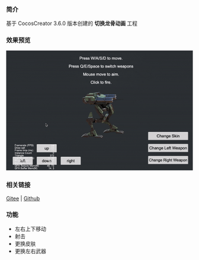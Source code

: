 ### 简介

基于 CocosCreator 3.6.0 版本创建的 **切换龙骨动画** 工程

### 效果预览
![image](../../../gif/202203/2022030405.gif)

### 相关链接
[Gitee](https://gitee.com/mirrors_cocos-creator/test-cases-3d/tree/v3.0/assets/cases/dragonbones) | [Github](https://github.com/cocos-creator/test-cases-3d/tree/v3.0/assets/cases/dragonbones)

### 功能
- 左右上下移动
- 射击
- 更换皮肤
- 更换左右武器